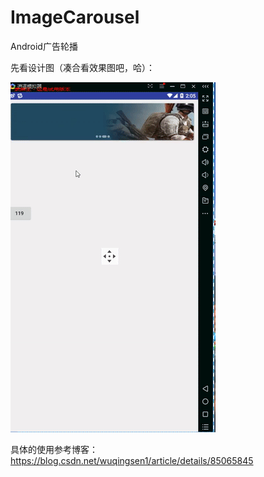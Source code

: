 ﻿# ImageCarousel
Android广告轮播

先看设计图（凑合看效果图吧，哈）：

![1](https://github.com/wuqingsen/Plan/blob/master/gif/20181218_140503%5B00-00-00--00-00-14%5D.gif)

具体的使用参考博客：
https://blog.csdn.net/wuqingsen1/article/details/85065845
